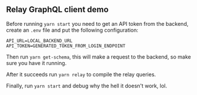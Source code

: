 ## Relay GraphQL client demo

Before running `yarn start` you need to get an API token from the backend, create an `.env` file and put the following configuration:

```
API_URL=LOCAL_BACKEND_URL
API_TOKEN=GENERATED_TOKEN_FROM_LOGIN_ENDPOINT
```

Then run `yarn get-schema`, this will make a request to the backend, so make sure you have it running.

After it succeeds run `yarn relay` to compile the relay queries.

Finally, run `yarn start` and debug why the hell it doesn't work, lol.
